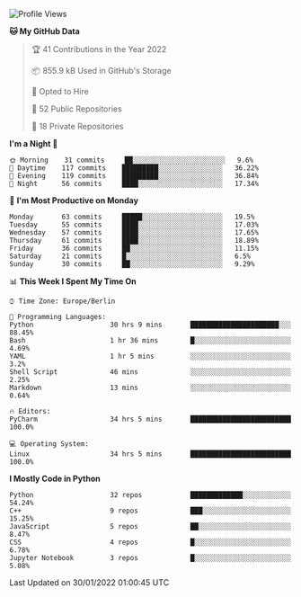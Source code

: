 <!--START_SECTION:waka-->
![Profile Views](http://img.shields.io/badge/Profile%20Views-9-blue)

**🐱 My GitHub Data** 

> 🏆 41 Contributions in the Year 2022
 > 
> 📦 855.9 kB Used in GitHub's Storage 
 > 
> 💼 Opted to Hire
 > 
> 📜 52 Public Repositories 
 > 
> 🔑 18 Private Repositories  
 > 
**I'm a Night 🦉** 

```text
🌞 Morning    31 commits     ██░░░░░░░░░░░░░░░░░░░░░░░   9.6% 
🌆 Daytime    117 commits    █████████░░░░░░░░░░░░░░░░   36.22% 
🌃 Evening    119 commits    █████████░░░░░░░░░░░░░░░░   36.84% 
🌙 Night      56 commits     ████░░░░░░░░░░░░░░░░░░░░░   17.34%

```
📅 **I'm Most Productive on Monday** 

```text
Monday       63 commits     █████░░░░░░░░░░░░░░░░░░░░   19.5% 
Tuesday      55 commits     ████░░░░░░░░░░░░░░░░░░░░░   17.03% 
Wednesday    57 commits     ████░░░░░░░░░░░░░░░░░░░░░   17.65% 
Thursday     61 commits     ████░░░░░░░░░░░░░░░░░░░░░   18.89% 
Friday       36 commits     ██░░░░░░░░░░░░░░░░░░░░░░░   11.15% 
Saturday     21 commits     █░░░░░░░░░░░░░░░░░░░░░░░░   6.5% 
Sunday       30 commits     ██░░░░░░░░░░░░░░░░░░░░░░░   9.29%

```


📊 **This Week I Spent My Time On** 

```text
⌚︎ Time Zone: Europe/Berlin

💬 Programming Languages: 
Python                   30 hrs 9 mins       ██████████████████████░░░   88.45% 
Bash                     1 hr 36 mins        █░░░░░░░░░░░░░░░░░░░░░░░░   4.69% 
YAML                     1 hr 5 mins         ░░░░░░░░░░░░░░░░░░░░░░░░░   3.2% 
Shell Script             46 mins             ░░░░░░░░░░░░░░░░░░░░░░░░░   2.25% 
Markdown                 13 mins             ░░░░░░░░░░░░░░░░░░░░░░░░░   0.64%

🔥 Editors: 
PyCharm                  34 hrs 5 mins       █████████████████████████   100.0%

💻 Operating System: 
Linux                    34 hrs 5 mins       █████████████████████████   100.0%

```

**I Mostly Code in Python** 

```text
Python                   32 repos            █████████████░░░░░░░░░░░░   54.24% 
C++                      9 repos             ███░░░░░░░░░░░░░░░░░░░░░░   15.25% 
JavaScript               5 repos             ██░░░░░░░░░░░░░░░░░░░░░░░   8.47% 
CSS                      4 repos             █░░░░░░░░░░░░░░░░░░░░░░░░   6.78% 
Jupyter Notebook         3 repos             █░░░░░░░░░░░░░░░░░░░░░░░░   5.08%

```



 Last Updated on 30/01/2022 01:00:45 UTC
<!--END_SECTION:waka-->　　
